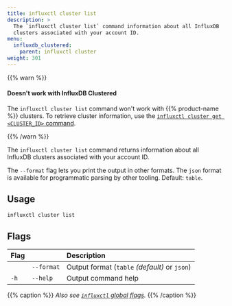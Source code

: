 ```yaml
---
title: influxctl cluster list
description: >
  The `influxctl cluster list` command information about all InfluxDB
  clusters associated with your account ID.
menu:
  influxdb_clustered:
    parent: influxctl cluster
weight: 301
---
```


{{% warn %}}

#### Doesn't work with InfluxDB Clustered

The `influxctl cluster list` command won't work with {{% product-name %}}
clusters.
To retrieve cluster information, use the [`influxctl cluster get <CLUSTER_ID>`
command](/influxdb/clustered/reference/cli/influxctl/cluster/get/).

{{% /warn %}}

The `influxctl cluster list` command returns information about all InfluxDB
clusters associated with your account ID.

The `--format` flag lets you print the output in other formats.
The `json` format is available for programmatic parsing by other tooling.
Default: `table`.

## Usage

```sh
influxctl cluster list
```

## Flags

| Flag |            | Description                                   |
| :--- | :--------- | :-------------------------------------------- |
|      | `--format` | Output format (`table` _(default)_ or `json`) |
| `-h` | `--help`   | Output command help                           |

{{% caption %}}
_Also see [`influxctl` global flags](/influxdb/clustered/reference/cli/influxctl/#global-flags)._
{{% /caption %}}

